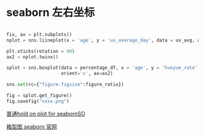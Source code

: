 
# seaborn 左右坐标

```py

fix, ax = plt.subplots()
nplot = sns.liineplot(x = 'age', y = 'uv_average_day', data = uv_avg, ax=ax)

plt.xticks(rotation = 90)
ax2 = nplot.twinx()

splot = sns.boxplot(data = percentage_df, x = 'age', y = 'huoyue_rate',
					orient='v', ax=ax2)

sns.set(rc={"figure.figsize":figure_ratio})

fig = splot.get_figure()
fig.savefig("xxxx.png")

```

[普通hold on plot for seabornSO](https://stackoverflow.com/questions/32899463/how-can-i-overlay-two-graphs-in-seaborn ":)")


[箱型图 seaborn 官网](https://seaborn.pydata.org/generated/seaborn.boxplot.html ":)")
